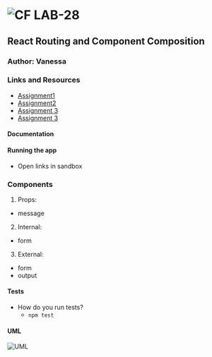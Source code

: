 ![CF](http://i.imgur.com/7v5ASc8.png) LAB-28
=================================================

## React Routing and Component Composition

### Author: Vanessa

### Links and Resources
* [Assignment1](https://codesandbox.io/s/v3w7m9xzrl)
* [Assignment2](https://codesandbox.io/s/1olzmnpn9q)
* [Assignment 3](https://codesandbox.io/s/j4w09oqr35)
* [Assignment 3](https://codesandbox.io/s/j4w09oqr35)


#### Documentation


#### Running the app
* Open links in sandbox

### Components
1. Props:
* message

2. Internal:
* form

3. External:
* form
* output

#### Tests
* How do you run tests?
  * `npm test`


#### UML
![UML](./state-uml.jpg)
